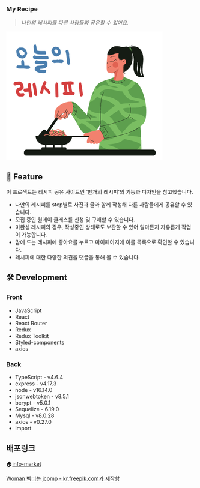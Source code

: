 ### My Recipe
> *나만의 레시피를 다른 사람들과 공유할 수 있어요.*

![logo](https://raw.githubusercontent.com/dbstjs95/recipe-site-project/main/client/src/assets/logo_img/logo1.png)

## 🌟 Feature
이 프로젝트는 레시피 공유 사이트인 ‘만개의 레시피’의 기능과 디자인을 참고했습니다.

* 나만의 레시피를 step별로 사진과 글과 함께 작성해 다른 사람들에게 공유할 수 있습니다.
* 모집 중인 원데이 클래스를 신청 및 구매할 수 있습니다.
* 미완성 레시피의 경우, 작성중인 상태로도 보관할 수 있어 얼마든지 자유롭게 작업이 가능합니다.
* 맘에 드는 레시피에 좋아요를 누르고 마이페이지에 이를 목록으로 확인할 수 있습니다.
* 레시피에 대한 다양한 의견을 댓글을 통해 볼 수 있습니다.

## 🛠️ Development
### Front
* JavaScript
* React
* React Router
* Redux
* Redux Toolkit
* Styled-components
* axios

### Back
* TypeScript - v4.6.4
* express - v4.17.3
* node - v16.14.0
* jsonwebtoken - v8.5.1
* bcrypt - v5.0.1
* Sequelize - 6.19.0
* Mysql - v8.0.28
* axios - v0.27.0
* Import

## 배포링크
🏠[info-market](http://info-market-client.s3-website.ap-northeast-2.amazonaws.com/)

<a href="https://kr.freepik.com/vectors/woman">Woman 벡터는 jcomp - kr.freepik.com가 제작함</a>

